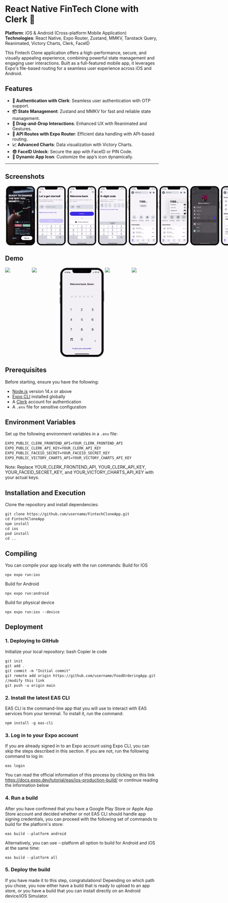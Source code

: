 # React Native FinTech Clone with Clerk 🚀

**Platform**: iOS & Android (Cross-platform Mobile Application)  
**Technologies**: React Native, Expo Router, Zustand, MMKV, Tanstack Query, Reanimated, Victory Charts, Clerk, FaceID

This Fintech Clone application offers a high-performance, secure, and visually appealing experience, combining powerful state management and engaging user interactions. Built as a full-featured mobile app, it leverages Expo's file-based routing for a seamless user experience across iOS and Android.

## Features
- **🔐 Authentication with Clerk**: Seamless user authentication with OTP support.
- **📦 State Management**: Zustand and MMKV for fast and reliable state management.
- **💫 Drag-and-Drop Interactions**: Enhanced UX with Reanimated and Gestures.
- **🚀 API Routes with Expo Router**: Efficient data handling with API-based routing.
- **📈 Advanced Charts**: Data visualization with Victory Charts.
- **😎 FaceID Unlock**: Secure the app with FaceID or PIN Code.
- **🔀 Dynamic App Icon**: Customize the app’s icon dynamically.

---

## Screenshots

<div style="display: flex; flex-direction: 'row';">
<img src="./screenshots/1.png" width=20%>
<img src="./screenshots/2.png" width=20%>
<img src="./screenshots/3.png" width=20%>
<img src="./screenshots/4.png" width=20%>
<img src="./screenshots/5.png" width=20%>
<img src="./screenshots/6.png" width=20%>
<img src="./screenshots/7.png" width=20%>
<img src="./screenshots/8.png" width=20%>
<img src="./screenshots/9.png" width=20%>
<img src="./screenshots/10.png" width=20%>
<img src="./screenshots/11.png" width=20%>

</div>

## Demo

<div style="display: flex; flex-direction: 'row';">
<img src="./screenshots/login.gif" width=30%>
<img src="./screenshots/state.gif" width=30%>
<img src="./screenshots/lockscreen.gif" width=30%>
<img src="./screenshots/charts.gif" width=30%>
<img src="./screenshots/icon.gif" width=30%>

</div>

## Prerequisites

Before starting, ensure you have the following:
- [Node.js](https://nodejs.org/) version 14.x or above
- [Expo CLI](https://docs.expo.dev/get-started/installation/) installed globally
- A [Clerk](https://clerk.dev/) account for authentication
- A `.env` file for sensitive configuration

## Environment Variables

Set up the following environment variables in a `.env` file:

```env
EXPO_PUBLIC_CLERK_FRONTEND_API=YOUR_CLERK_FRONTEND_API
EXPO_PUBLIC_CLERK_API_KEY=YOUR_CLERK_API_KEY
EXPO_PUBLIC_FACEID_SECRET=YOUR_FACEID_SECRET_KEY
EXPO_PUBLIC_VICTORY_CHARTS_API=YOUR_VICTORY_CHARTS_API_KEY
```
Note: Replace YOUR_CLERK_FRONTEND_API, YOUR_CLERK_API_KEY, YOUR_FACEID_SECRET_KEY, and YOUR_VICTORY_CHARTS_API_KEY with your actual keys.

## Installation and Execution
Clone the repository and install dependencies:
```
git clone https://github.com/username/FintechCloneApp.git
cd FintechCloneApp
npm install
cd ios
pod install
cd ..
```

## Compiling
You can compile your app locally with the run commands:
Build for IOS
```
npx expo run:ios
```
Build for Android
```
npx expo run:android
```
Build for physical device
```
npx expo run:ios --device
```

## Deployment

### 1. Deploying to GitHub
Initialize your local repository:
bash
Copier le code
```
git init
git add .
git commit -m "Initial commit"
git remote add origin https://github.com/username/FoodOrderingApp.git  //modify this link
git push -u origin main
```

### 2. Install the latest EAS CLI
EAS CLI is the command-line app that you will use to interact with EAS services from your terminal. To install it, run the command:
```
npm install -g eas-cli
```

### 3. Log in to your Expo account
If you are already signed in to an Expo account using Expo CLI, you can skip the steps described in this section. If you are not, run the following command to log in:
```
eas login
```
You can read the official information of this process by clicking on this link https://docs.expo.dev/tutorial/eas/ios-production-build/ or continue reading the information below

### 4. Run a build
After you have confirmed that you have a Google Play Store or Apple App Store account and decided whether or not EAS CLI should handle app signing credentials, you can proceed with the following set of commands to build for the platform's store:
```
eas build --platform android
```
Alternatively, you can use --platform all option to build for Android and iOS at the same time:
```
eas build --platform all
```

### 5. Deploy the build
If you have made it to this step, congratulations! Depending on which path you chose, you now either have a build that is ready to upload to an app store, or you have a build that you can install directly on an Android device/iOS Simulator.




